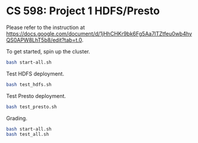 # CS 598: Project 1 HDFS/Presto

Please refer to the instruction at https://docs.google.com/document/d/1jHhCHKr9bk6Fg5Aa7lTZtfeu0wb4hyQS0APW8LhT5b8/edit?tab=t.0.

To get started, spin up the cluster.
```bash
bash start-all.sh
```

Test HDFS deployment.
```bash
bash test_hdfs.sh
```

Test Presto deployment.
```bash
bash test_presto.sh
```

Grading.
```bash
bash start-all.sh
bash test_all.sh
```
